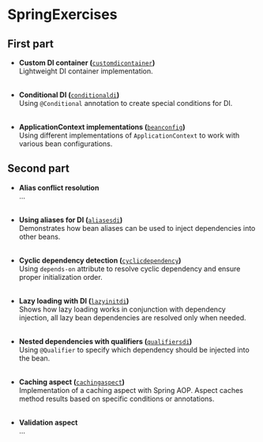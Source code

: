 # SpringExercises

## First part

* **Custom DI container (**[`customdicontainer`](src/main/java/com/springexercises/parta/customdicontainer)**)**\
  Lightweight DI container implementation.<br/><br/>

* **Conditional DI (**[`conditionaldi`](src/main/java/com/springexercises/parta/conditionaldi)**)**\
  Using `@Conditional` annotation to create special conditions for DI.<br/><br/>

* **ApplicationContext implementations (**[`beanconfig`](src/main/java/com/springexercises/parta/beanconfig)**)**\
  Using different implementations of `ApplicationContext` to work
  with various bean configurations.

## Second part

* **Alias conflict resolution**\
  ...<br/><br/>

* **Using aliases for DI (**[`aliasesdi`](src/main/resources/partb/aliasesdi)**)**\
  Demonstrates how bean aliases can be used to inject dependencies into other beans.
  <br/><br/>

* **Cyclic dependency detection (**[`cyclicdependency`](src/main/java/com/springexercises/partb/cyclicdependency)**)**\
  Using `depends-on` attribute to resolve cyclic dependency and ensure proper
  initialization order.<br/><br/>

* **Lazy loading with DI (**[`lazyinitdi`](src/main/java/com/springexercises/partb/lazyinitdi)**)**\
  Shows how lazy loading works in conjunction with dependency injection, all lazy
  bean dependencies are resolved only when needed.<br/><br/>

* **Nested dependencies with qualifiers (**[`qualifiersdi`](src/main/java/com/springexercises/partb/qualifiersdi)**)**\
  Using `@Qualifier` to specify which dependency should be injected into the bean.<br/><br/>

* **Caching aspect (**[`cachingaspect`](src/main/java/com/springexercises/partb/cachingaspect)**)**\
  Implementation of a caching aspect with Spring AOP. Aspect caches method results
  based on specific conditions or annotations.<br/><br/>

* **Validation aspect**\
  ...